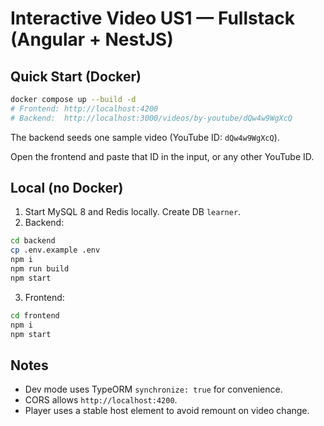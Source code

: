# Interactive Video US1 — Fullstack (Angular + NestJS)

## Quick Start (Docker)

```bash
docker compose up --build -d
# Frontend: http://localhost:4200
# Backend:  http://localhost:3000/videos/by-youtube/dQw4w9WgXcQ
```

The backend seeds one sample video (YouTube ID: `dQw4w9WgXcQ`).

Open the frontend and paste that ID in the input, or any other YouTube ID.

## Local (no Docker)

1) Start MySQL 8 and Redis locally. Create DB `learner`.
2) Backend:
```bash
cd backend
cp .env.example .env
npm i
npm run build
npm start
```
3) Frontend:
```bash
cd frontend
npm i
npm start
```

## Notes
- Dev mode uses TypeORM `synchronize: true` for convenience.
- CORS allows `http://localhost:4200`.
- Player uses a stable host element to avoid remount on video change.
